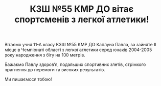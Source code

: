 ﻿---
title: КЗШ №55 КМР ДО вітає спортсменів з легкої атлетики!
---

Вітаємо учня 11-А класу КЗШ №55 КМР ДО Каплуна Павла, за зайняте ІІ місце в Чемпіонаті області з легкої атлетики серед юнаків 2004-2005 року народження з бігу на 100 метрів. 

Бажаємо Павлу здоров’я, подальших спортивних злетів, стрімкого прагнення до перемоги та високих результатів.

Ми пишаємося тобою!

<slideshow></slideshow>